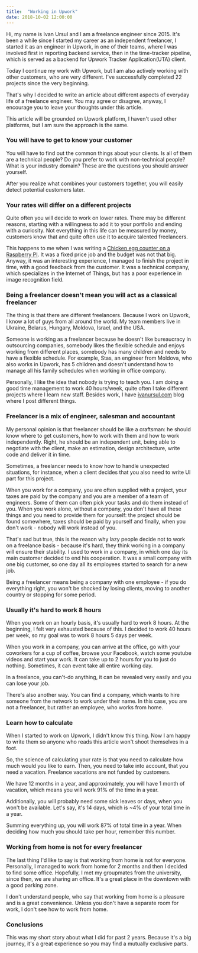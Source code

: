 ```yaml
---
title:  "Working in Upwork"
date: 2018-10-02 12:00:00
---
```


Hi, my name is Ivan Ursul and I am a freelance engineer since 2015. It's been a while since I started my career as an independent freelancer, I started it as an engineer in Upwork, in one of their teams, where I was involved first in reporting backend service, then in the time-tracker pipeline, which is served as a backend for Upwork Tracker Application(UTA) client.

Today I continue my work with Upwork, but I am also actively working with other customers, who are very different. I've successfully completed 22 projects since the very beginning.

That's why I decided to write an article about different aspects of everyday life of a freelance engineer. You may agree or disagree, anyway, I encourage you to leave your thoughts under this article.

This article will be grounded on Upwork platform, I haven't used other platforms, but I am sure the approach is the same.

### <a href="#understand_customer" name="understand_customer"><i class="fa fa-link anchor" aria-hidden="true"></i></a> You will have to get to know your customer

You will have to find out the common things about your clients. Is all of them are a technical people? Do you prefer to work with non-technical people? What is your industry domain? These are the questions you should answer yourself.

After you realize what combines your customers together, you will easily detect potential customers later.

### <a href="#different_rates" name="different_rates"><i class="fa fa-link anchor" aria-hidden="true"></i></a> Your rates will differ on a different projects

Quite often you will decide to work on lower rates. There may be different reasons, starting with a willingness to add it to your portfolio and ending with a curiosity. Not everything in this life can be measured by money, customers know that and quite often use it to acquire talented freelancers.

This happens to me when I was writing a [Chicken egg counter on a Raspberry PI](https://ivanursul.com/counting-eggs-in-opencv). It was a fixed price job and the budget was not that big. Anyway, it was an interesting experience, I managed to finish the project in time, with a good feedback from the customer. It was a technical company, which specializes in the Internet of Things, but has a poor experience in image recognition field.


### <a href="#freelancer" name="freelancer"><i class="fa fa-link anchor" aria-hidden="true"></i></a> Being a freelancer doesn't mean you will act as a classical freelancer

The thing is that there are different freelancers. Because I work on Upwork, I know a lot of guys from all around the world. My team members live in Ukraine, Belarus, Hungary, Moldova, Israel, and the USA.

Someone is working as a freelancer because he doesn't like bureaucracy in outsourcing companies, somebody likes the flexible schedule and enjoys working from different places, somebody has many children and needs to have a flexible schedule. For example, Stas, an engineer from Moldova, who also works in Upwork, has 5 children and doesn't understand how to manage all his family schedules when working in office company.

Personally, I like the idea that nobody is trying to teach you. I am doing a good time management to work 40 hours/week, quite often I take different projects where I learn new staff. Besides work, I have [ivanursul.com](https://ivanursul.com) blog where I post different things.

### <a href="#mix" name="mix"><i class="fa fa-link anchor" aria-hidden="true"></i></a> Freelancer is a mix of engineer, salesman and accountant

My personal opinion is that freelancer should be like a craftsman: he should know where to get customers, how to work with them and how to work independently. Right, he should be an independent unit, being able to negotiate with the client, make an estimation, design architecture, write code and deliver it in time.

Sometimes, a freelancer needs to know how to handle unexpected situations, for instance, when a client decides that you also need to write UI part for this project.

When you work for a company, you are often supplied with a project, your taxes are paid by the company and you are a member of a team of engineers. Some of them can often pick your tasks and do them instead of you.
When you work alone, without a company, you don't have all these things and you need to provide them for yourself: the project should be found somewhere, taxes should be paid by yourself and finally, when you don't work - nobody will work instead of you.

That's sad but true, this is the reason why lazy people decide not to work on a freelance basis - because it's hard, they think working in a company will ensure their stability. I used to work in a company, in which one day its main customer decided to end his cooperation. It was a small company with one big customer, so one day all its employees started to search for a new job.

Being a freelancer means being a company with one employee - if you do everything right, you won't be shocked by losing clients, moving to another country or stopping for some period.

### <a href="#8hours" name="8hours"><i class="fa fa-link anchor" aria-hidden="true"></i></a> Usually it's hard to work 8 hours

When you work on an hourly basis, it's usually hard to work 8 hours. At the beginning, I felt very exhausted because of this. I decided to work 40 hours per week, so my goal was to work 8 hours 5 days per week.

When you work in a company, you can arrive at the office, go with your coworkers for a cup of coffee, browse your Facebook, watch some youtube videos and start your work. It can take up to 2 hours for you to just do nothing. Sometimes, it can event take all entire working day.

In a freelance, you can't-do anything, it can be revealed very easily and you can lose your job.

There's also another way. You can find a company, which wants to hire someone from the network to work under their name. In this case, you are not a freelancer, but rather an employee, who works from home.

### <a href="#learn" name="learn"><i class="fa fa-link anchor" aria-hidden="true"></i></a> Learn how to calculate

When I started to work on Upwork, I didn't know this thing. Now I am happy to write them so anyone who reads this article won't shoot themselves in a foot.

So, the science of calculating your rate is that you need to calculate how much would you like to earn. Then, you need to take into account, that you need a vacation. Freelance vacations are not funded by customers.

We have 12 months in a year, and approximately, you will have 1 month of vacation, which means you will work 91% of the time in a year.

Additionally, you will probably need some sick leaves or days, when you won't be available. Let's say, it's 14 days, which is ~4% of your total time in a year.

Summing everything up, you will work 87% of total time in a year. When deciding how much you should take per hour, remember this number.

### <a href="#wfh" name="wfh"><i class="fa fa-link anchor" aria-hidden="true"></i></a> Working from home is not for every freelancer

The last thing I'd like to say is that working from home is not for everyone. Personally, I managed to work from home for 2 months and then I decided to find some office. Hopefully, I met my groupmates from the university, since then, we are sharing an office. It's a great place in the downtown with a good parking zone.

I don't understand people, who say that working from home is a pleasure and is a great convenience. Unless you don't have a separate room for work, I don't see how to work from home.

### <a href="#conclusions" name="conclusions"><i class="fa fa-link anchor" aria-hidden="true"></i></a> Conclusions

This was my short story about what I did for past 2 years. Because it's a big journey, it's a great experience so you may find a mutually exclusive parts.
